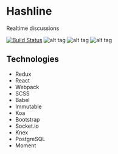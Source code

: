 # Hashline
Realtime discussions

[![Build Status](https://travis-ci.org/gios/hashline.svg?branch=master)](https://travis-ci.org/gios/hashline)
![alt tag](https://github.com/gios/hashline/blob/master/main.png)
![alt tag](https://github.com/gios/hashline/blob/master/hashline_img1.png)
![alt tag](https://github.com/gios/hashline/blob/master/hashline_img2.png)

## Technologies
* Redux
* React
* Webpack
* SCSS
* Babel
* Immutable
* Koa
* Bootstrap
* Socket.io
* Knex
* PostgreSQL
* Moment
